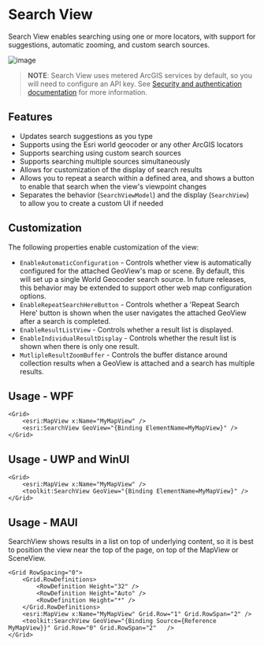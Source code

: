# Search View

Search View enables searching using one or more locators, with support for suggestions, automatic zooming, and custom search sources.

![image](https://user-images.githubusercontent.com/29742178/142301018-4bbeb0f2-3021-49a7-b5ec-f642c5700bd0.png)

> **NOTE**: Search View uses metered ArcGIS services by default, so you will need to configure an API key. See [Security and authentication documentation](https://developers.arcgis.com/documentation/mapping-apis-and-services/security/#api-keys) for more information.


## Features

- Updates search suggestions as you type
- Supports using the Esri world geocoder or any other ArcGIS locators
- Supports searching using custom search sources
- Supports searching multiple sources simultaneously
- Allows for customization of the display of search results
- Allows you to repeat a search within a defined area, and shows a button to enable that search when the view's viewpoint changes
- Separates the behavior (`SearchViewModel`) and the display (`SearchView`) to allow you to create a custom UI if needed

## Customization

The following properties enable customization of the view:

- `EnableAutomaticConfiguration` - Controls whether view is automatically configured for the attached GeoView's map or scene. By default, this will set up a single World Geocoder search source. In future releases, this behavior may be extended to support other web map configuration options.
- `EnableRepeatSearchHereButton` - Controls whether a 'Repeat Search Here' button is shown when the user navigates the attached GeoView after a search is completed.
- `EnableResultListView` - Controls whether a result list is displayed.
- `EnableIndividualResultDisplay` - Controls whether the result list is shown when there is only one result.
- `MutlipleResultZoomBuffer` - Controls the buffer distance around collection results when a GeoView is attached and a search has multiple results.

## Usage - WPF

```xaml
<Grid>
    <esri:MapView x:Name="MyMapView" />
    <esri:SearchView GeoView="{Binding ElementName=MyMapView}" />
</Grid>
```

## Usage - UWP and WinUI

```xaml
<Grid>
    <esri:MapView x:Name="MyMapView" />
    <toolkit:SearchView GeoView="{Binding ElementName=MyMapView}" />
</Grid>
```

## Usage - MAUI

SearchView shows results in a list on top of underlying content, so it is best to position the view near the top of the page, on top of the MapView or SceneView.

```xaml
<Grid RowSpacing="0">
    <Grid.RowDefinitions>
        <RowDefinition Height="32" />
        <RowDefinition Height="Auto" />
        <RowDefinition Height="*" />
    </Grid.RowDefinitions>
    <esri:MapView x:Name="MyMapView" Grid.Row="1" Grid.RowSpan="2" />
    <toolkit:SearchView GeoView="{Binding Source={Reference MyMapView}}" Grid.Row="0" Grid.RowSpan="2"   />
</Grid>
```
